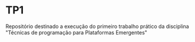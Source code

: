 # TP1
Repositório destinado a execução do primeiro trabalho prático da disciplina "Técnicas de programação para Plataformas Emergentes"

